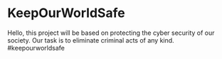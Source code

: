 # KeepOurWorldSafe
Hello, this project will be based on protecting the cyber security of our society. Our task is to eliminate criminal acts of any kind.  #keepourworldsafe
